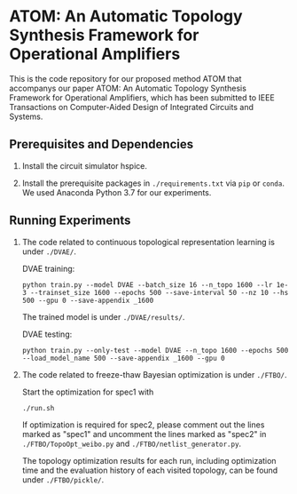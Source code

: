 # ATOM: An Automatic Topology Synthesis Framework for Operational Amplifiers

This is the code repository for our proposed method ATOM that accompanys our paper ATOM: An Automatic Topology Synthesis Framework for Operational Amplifiers, which has been submitted to IEEE Transactions on Computer-Aided Design of Integrated Circuits and Systems.

## Prerequisites and Dependencies

1. Install the circuit simulator hspice.

2. Install the prerequisite packages in ```./requirements.txt``` via ```pip``` or ```conda```. We used Anaconda Python 3.7 for our experiments.

## Running Experiments

1. The code related to continuous topological representation learning is under ```./DVAE/```.

    DVAE training:

    ```python train.py --model DVAE --batch_size 16 --n_topo 1600 --lr 1e-3 --trainset_size 1600 --epochs 500 --save-interval 50 --nz 10 --hs 500 --gpu 0 --save-appendix _1600```

    The trained model is under ```./DVAE/results/```.

    DVAE testing:

    ```python train.py --only-test --model DVAE --n_topo 1600 --epochs 500 --load_model_name 500 --save-appendix _1600 --gpu 0```

2. The code related to freeze-thaw Bayesian optimization is under ```./FTBO/```.

    Start the optimization for spec1 with

    ```./run.sh```

    If optimization is required for spec2, please comment out the lines marked as "spec1" and uncomment the lines marked as "spec2" in ```./FTBO/TopoOpt_weibo.py``` and ```./FTBO/netlist_generator.py```.

    The topology optimization results for each run, including optimization time and the evaluation history of each visited topology, can be found under ```./FTBO/pickle/```.
